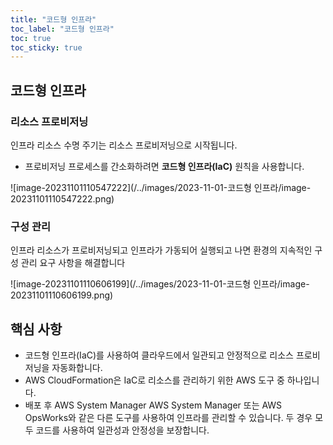 ```yaml
---
title: "코드형 인프라"
toc_label: "코드형 인프라"
toc: true
toc_sticky: true
---
```


## 코드형 인프라

### 리소스 프로비저닝

인프라 리소스 수명 주기는 리소스 프로비저닝으로 시작됩니다. 

- 프로비저닝 프로세스를 간소화하려면 **코드형 인프라(IaC)** 원칙을 사용합니다.

![image-20231101110547222](/../images/2023-11-01-코드형 인프라/image-20231101110547222.png)

### 구성 관리

인프라 리소스가 프로비저닝되고 인프라가 가동되어 실행되고 나면 환경의 지속적인 구성 관리 요구 사항을 해결합니다

![image-20231101110606199](/../images/2023-11-01-코드형 인프라/image-20231101110606199.png)

## 핵심 사항

- 코드형 인프라(IaC)를 사용하여 클라우드에서 일관되고 안정적으로 리소스 프로비저닝을 자동화합니다. 
- AWS CloudFormation은 IaC로 리소스를 관리하기 위한 AWS 도구 중 하나입니다. 
- 배포 후 AWS System Manager AWS System Manager 또는 AWS OpsWorks와 같은 다른 도구를 사용하여 인프라를 관리할 수 있습니다. 두 경우 모두 코드를 사용하여 일관성과 안정성을 보장합니다.
